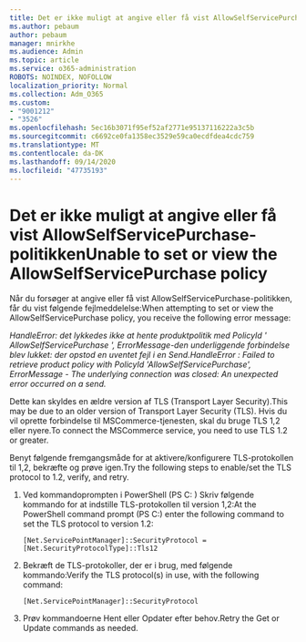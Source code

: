 ```yaml
---
title: Det er ikke muligt at angive eller få vist AllowSelfServicePurchase-politikken
ms.author: pebaum
author: pebaum
manager: mnirkhe
ms.audience: Admin
ms.topic: article
ms.service: o365-administration
ROBOTS: NOINDEX, NOFOLLOW
localization_priority: Normal
ms.collection: Adm_O365
ms.custom:
- "9001212"
- "3526"
ms.openlocfilehash: 5ec16b3071f95ef52af2771e95137116222a3c5b
ms.sourcegitcommit: c6692ce0fa1358ec3529e59ca0ecdfdea4cdc759
ms.translationtype: MT
ms.contentlocale: da-DK
ms.lasthandoff: 09/14/2020
ms.locfileid: "47735193"
---
```

# <a name="unable-to-set-or-view-the-allowselfservicepurchase-policy"></a><span data-ttu-id="aefac-102">Det er ikke muligt at angive eller få vist AllowSelfServicePurchase-politikken</span><span class="sxs-lookup"><span data-stu-id="aefac-102">Unable to set or view the AllowSelfServicePurchase policy</span></span>

<span data-ttu-id="aefac-103">Når du forsøger at angive eller få vist AllowSelfServicePurchase-politikken, får du vist følgende fejlmeddelelse:</span><span class="sxs-lookup"><span data-stu-id="aefac-103">When attempting to set or view the AllowSelfServicePurchase policy, you receive the following error message:</span></span>

<span data-ttu-id="aefac-104">*HandleError: det lykkedes ikke at hente produktpolitik med PolicyId ' AllowSelfServicePurchase ', ErrorMessage-den underliggende forbindelse blev lukket: der opstod en uventet fejl i en Send.*</span><span class="sxs-lookup"><span data-stu-id="aefac-104">*HandleError : Failed to retrieve product policy with PolicyId 'AllowSelfServicePurchase', ErrorMessage - The underlying connection was closed: An unexpected error occurred on a send.*</span></span>

<span data-ttu-id="aefac-105">Dette kan skyldes en ældre version af TLS (Transport Layer Security).</span><span class="sxs-lookup"><span data-stu-id="aefac-105">This may be due to an older version of Transport Layer Security (TLS).</span></span> <span data-ttu-id="aefac-106">Hvis du vil oprette forbindelse til MSCommerce-tjenesten, skal du bruge TLS 1,2 eller nyere.</span><span class="sxs-lookup"><span data-stu-id="aefac-106">To connect the MSCommerce service, you need to use TLS 1.2 or greater.</span></span>  

<span data-ttu-id="aefac-107">Benyt følgende fremgangsmåde for at aktivere/konfigurere TLS-protokollen til 1,2, bekræfte og prøve igen.</span><span class="sxs-lookup"><span data-stu-id="aefac-107">Try the following steps to enable/set the TLS protocol to 1.2, verify, and retry.</span></span>
 1. <span data-ttu-id="aefac-108">Ved kommandoprompten i PowerShell (PS C: \) Skriv følgende kommando for at indstille TLS-protokollen til version 1,2:</span><span class="sxs-lookup"><span data-stu-id="aefac-108">At the PowerShell command prompt (PS C:\) enter the following command to set the TLS protocol to version 1.2:</span></span>

    `[Net.ServicePointManager]::SecurityProtocol = [Net.SecurityProtocolType]::Tls12`

2. <span data-ttu-id="aefac-109">Bekræft de TLS-protokoller, der er i brug, med følgende kommando:</span><span class="sxs-lookup"><span data-stu-id="aefac-109">Verify the TLS protocol(s) in use, with the following command:</span></span>

    `[Net.ServicePointManager]::SecurityProtocol` 

3. <span data-ttu-id="aefac-110">Prøv kommandoerne Hent eller Opdater efter behov.</span><span class="sxs-lookup"><span data-stu-id="aefac-110">Retry the Get or Update commands as needed.</span></span>

